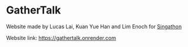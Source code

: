 # GatherTalk

Website made by Lucas Lai, Kuan Yue Han and Lim Enoch for [Singathon](https://singathon.devpost.com/)

Website link: https://gathertalk.onrender.com
